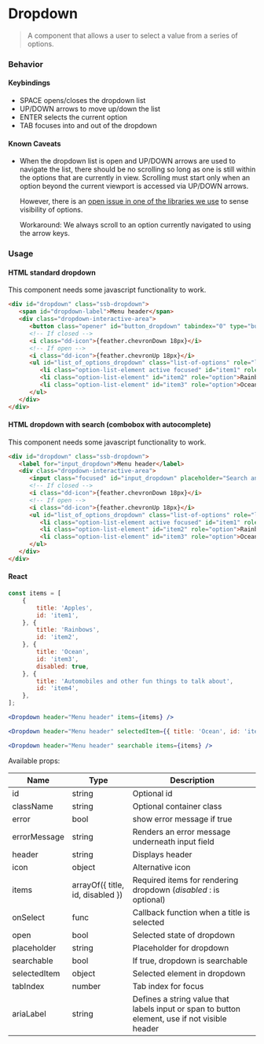 Dropdown
========

> A component that allows a user to select a value from a series of options.

### Behavior

#### Keybindings

- SPACE opens/closes the dropdown list
- UP/DOWN arrows to move up/down the list
- ENTER selects the current option
- TAB focuses into and out of the dropdown

#### Known Caveats

- When the dropdown list is open and UP/DOWN arrows are used to navigate the list, there should be no scrolling so
  long as one is still within the options that are currently in view. Scrolling must start only when an option beyond
  the current viewport is accessed via UP/DOWN arrows.
  
  However, there is an [open issue in one of the libraries we use](https://github.com/joshwnj/react-visibility-sensor/pull/87)
  to sense visibility of options. 
  
  Workaround: We always scroll to an option currently navigated to using the arrow keys.
  
### Usage

#### HTML standard dropdown
This component needs some javascript functionality to work.
```html
<div id="dropdown" class="ssb-dropdown">
   <span id="dropdown-label">Menu header</span>
   <div class="dropdown-interactive-area">
      <button class="opener" id="button_dropdown" tabindex="0" type="button" aria-expanded="false" aria-haspopup="listbox" aria-labelledby="dropdown-label button_dropdown">-- Select --</button>
      <!-- If closed -->
      <i class="dd-icon">{feather.chevronDown 18px}</i>
      <!-- If open -->
      <i class="dd-icon">{feather.chevronUp 18px}</i>
      <ul id="list_of_options_dropdown" class="list-of-options" role="listbox" aria-labelledby="dropdown-label" tabindex="-1" aria-activedescendant="item1">
         <li class="option-list-element active focused" id="item1" role="option" aria-selected="true">Apples</li>
         <li class="option-list-element" id="item2" role="option">Rainbows</li>
         <li class="option-list-element" id="item3" role="option">Ocean</li>
      </ul>
   </div>
</div>
```

#### HTML dropdown with search (combobox with autocomplete)
This component needs some javascript functionality to work.
```html
<div id="dropdown" class="ssb-dropdown">
   <label for="input_dropdown">Menu header</label>
   <div class="dropdown-interactive-area">
      <input class="focused" id="input_dropdown" placeholder="Search and select" role="combobox" aria-autocomplete="list" aria-expanded="true" aria-controls="list_of_options_dropdown" type="text" aria-activedescendant="item1" value="">
      <!-- If closed -->
      <i class="dd-icon">{feather.chevronDown 18px}</i>
      <!-- If open -->
      <i class="dd-icon">{feather.chevronUp 18px}</i>
      <ul id="list_of_options_dropdown" class="list-of-options" role="listbox" tabindex="-1">
         <li class="option-list-element active focused" id="item1" role="option" aria-selected="true">Apples</li>
         <li class="option-list-element" id="item2" role="option">Rainbows</li>
         <li class="option-list-element" id="item3" role="option">Ocean</li>
      </ul>
   </div>
</div>
```

#### React

```jsx harmony
const items = [
	{
		title: 'Apples',
		id: 'item1',
	}, {
		title: 'Rainbows',
		id: 'item2',
	}, {
		title: 'Ocean',
		id: 'item3',
        disabled: true,
	}, {
		title: 'Automobiles and other fun things to talk about',
		id: 'item4',
	}, 
];

<Dropdown header="Menu header" items={items} />

<Dropdown header="Menu header" selectedItem={{ title: 'Ocean', id: 'item3' }} items={items} />

<Dropdown header="Menu header" searchable items={items} />
```

Available props:

| Name       | Type           | Description  |
| ---------- | ------------- | ----- |
| id | string | Optional id | 
| className   | string | Optional container class|
| error | bool | show error message if true |
| errorMessage | string | Renders an error message underneath input field |
| header | string | Displays header |
| icon | object | Alternative icon  |
| items | arrayOf({ title, id, disabled }) |Required items for rendering dropdown (*disabled* : is optional) |
| onSelect | func | Callback function when a title is selected |
| open | bool | Selected state of dropdown |
| placeholder | string | Placeholder for dropdown |
| searchable | bool | If true, dropdown is searchable |
| selectedItem | object | Selected element in dropdown |
| tabIndex | number | Tab index for focus |
| ariaLabel | string | Defines a string value that labels input or span to button element, use if not visible header |
